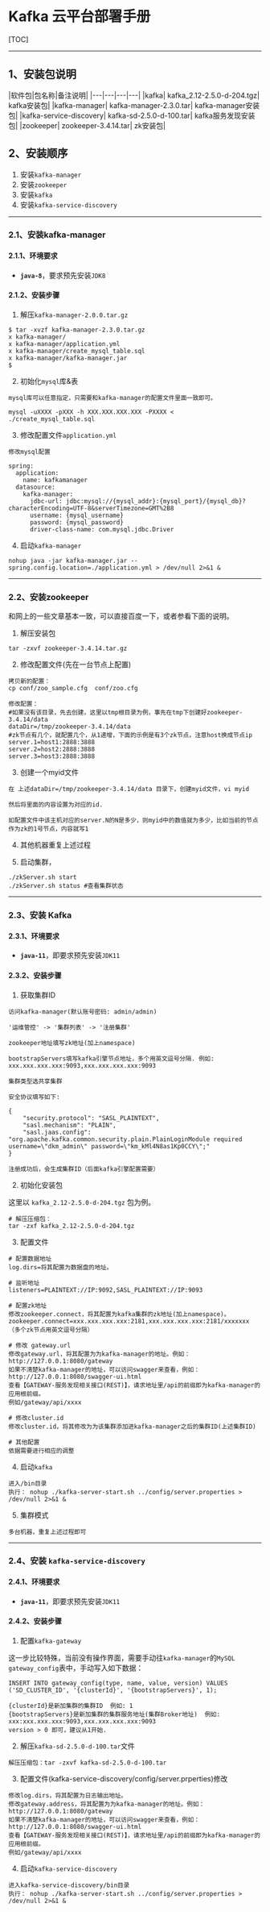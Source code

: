 # Kafka 云平台部署手册

[TOC]

---

## 1、安装包说明

|软件包|包名称|备注说明|
|---|---|---|---|
|kafka| kafka_2.12-2.5.0-d-204.tgz| kafka安装包|
|kafka-manager| kafka-manager-2.3.0.tar| kafka-manager安装包|
|kafka-service-discovery| kafka-sd-2.5.0-d-100.tar| kafka服务发现安装包|
|zookeeper| zookeeper-3.4.14.tar| zk安装包|

## 2、安装顺序

1. 安装`kafka-manager`
2. 安装`zookeeper`
3. 安装`kafka`
4. 安装`kafka-service-discovery`

---

### 2.1、安装kafka-manager

#### 2.1.1、环境要求

- **`java-8`**，要求预先安装`JDK8`

#### 2.1.2、安装步骤

1. 解压`kafka-manager-2.0.0.tar.gz`
```
$ tar -xvzf kafka-manager-2.3.0.tar.gz
x kafka-manager/
x kafka-manager/application.yml
x kafka-manager/create_mysql_table.sql
x kafka-manager/kafka-manager.jar
$
```

2. 初始化`mysql`库&表
```
mysql库可以任意指定，只需要和kafka-manager的配置文件里面一致即可。

mysql -uXXXX -pXXX -h XXX.XXX.XXX.XXX -PXXXX < ./create_mysql_table.sql
```

3. 修改配置文件`application.yml`

```
修改mysql配置

spring:
  application:
    name: kafkamanager
  datasource:
    kafka-manager:
      jdbc-url: jdbc:mysql://{mysql_addr}:{mysql_port}/{mysql_db}?characterEncoding=UTF-8&serverTimezone=GMT%2B8
      username: {mysql_username}
      password: {mysql_password}
      driver-class-name: com.mysql.jdbc.Driver
```

4. 启动`kafka-manager`
```
nohup java -jar kafka-manager.jar --spring.config.location=./application.yml > /dev/null 2>&1 &
```

---

### 2.2、安装zookeeper

和网上的一些文章基本一致，可以直接百度一下，或者参看下面的说明。

1. 解压安装包
```
tar -zxvf zookeeper-3.4.14.tar.gz
```


2. 修改配置文件(先在一台节点上配置)
```
拷贝新的配置：
cp conf/zoo_sample.cfg  conf/zoo.cfg

修改配置：
#如果没有该目录，先去创建，这里以tmp根目录为例，事先在tmp下创建好zookeeper-3.4.14/data
dataDir=/tmp/zookeeper-3.4.14/data  
#zk节点有几个，就配置几个，从1递增，下面的示例是有3个zk节点，注意host换成节点ip
server.1=host1:2888:3888
server.2=host2:2888:3888
server.3=host3:2888:3888
```

3. 创建一个myid文件
```
在 上述dataDir=/tmp/zookeeper-3.4.14/data 目录下，创建myid文件，vi myid

然后将里面的内容设置为对应的id.

如配置文件中该主机对应的server.N的N是多少，则myid中的数值就为多少，比如当前的节点作为zk的1号节点，内容就写1
```

4. 其他机器重复上述过程

5. 启动集群，
```
./zkServer.sh start
./zkServer.sh status #查看集群状态
```

---

### 2.3、安装 Kafka

#### 2.3.1、环境要求

- **`java-11`**，即要求预先安装`JDK11`

#### 2.3.2、安装步骤

1. 获取集群ID

```shell
访问kafka-manager(默认账号密码: admin/admin)

'运维管控' -> '集群列表' -> '注册集群'

zookeeper地址填写zk地址(加上namespace)

bootstrapServers填写kafka引擎节点地址，多个用英文逗号分隔. 例如: xxx.xxx.xxx.xxx:9093,xxx.xxx.xxx.xxx:9093

集群类型选共享集群

安全协议填写如下:

{
	"security.protocol": "SASL_PLAINTEXT",
	"sasl.mechanism": "PLAIN",
	"sasl.jaas.config": "org.apache.kafka.common.security.plain.PlainLoginModule required username=\"dkm_admin\" password=\"km_kMl4N8as1Kp0CCY\";"
}

注册成功后，会生成集群ID（后面kafka引擎配置需要）

```

2. 初始化安装包

这里以 `kafka_2.12-2.5.0-d-204.tgz` 包为例。

```shell
# 解压压缩包：
tar -zxf kafka_2.12-2.5.0-d-204.tgz
```

3. 配置文件

```shell
# 配置数据地址
log.dirs=将其配置为数据盘的地址。

# 监听地址
listeners=PLAINTEXT://IP:9092,SASL_PLAINTEXT://IP:9093

# 配置zk地址
修改zookeeper.connect，将其配置为kafka集群的zk地址(加上namespace)。
zookeeper.connect=xxx.xxx.xxx.xxx:2181,xxx.xxx.xxx.xxx:2181/xxxxxxx （多个zk节点用英文逗号分隔）

# 修改 gateway.url
修改gateway.url，将其配置为为kafka-manager的地址。例如：http://127.0.0.1:8080/gateway
如果不清楚kafka-manager的地址，可以访问swagger来查看，例如：http://127.0.0.1:8080/swagger-ui.html
查看【GATEWAY-服务发现相关接口(REST)】，请求地址里/api的前缀即为kafka-manager的应用根前缀。
例如/gateway/api/xxxx

# 修改cluster.id
修改cluster.id，将其修改为为该集群添加进kafka-manager之后的集群ID(上述集群ID)

# 其他配置
依据需要进行相应的调整

```

4. 启动`kafka`

```
进入/bin目录
执行： nohup ./kafka-server-start.sh ../config/server.properties > /dev/null 2>&1 &
```

5. 集群模式

```
多台机器，重复上述过程即可
```

---

### 2.4、安装 `kafka-service-discovery`

#### 2.4.1、环境要求

- **`java-11`**，即要求预先安装`JDK11`

#### 2.4.2、安装步骤

1. 配置`kafka-gateway`

这一步比较特殊，当前没有操作界面，需要手动往`kafka-manager`的`MySQL  gateway_config`表中，手动写入如下数据：

```
INSERT INTO gateway_config(type, name, value, version) VALUES ('SD_CLUSTER_ID', '{clusterId}', '{bootstrapServers}', 1);

{clusterId}是新加集群的集群ID  例如: 1
{bootstrapServers}是新加集群的集群服务地址(集群Broker地址)  例如: xxx:xxx.xxx.xxx:9093,xxx.xxx.xxx.xxx:9093
version > 0 即可，建议从1开始.
```

2. 解压`kafka-sd-2.5.0-d-100.tar`文件

```
解压压缩包：tar -zxvf kafka-sd-2.5.0-d-100.tar
```

3. 配置文件(kafka-service-discovery/config/server.prperties)修改

```
修改log.dirs，将其配置为日志输出地址。
修改gateway.address，将其配置为为kafka-manager的地址。例如：http://127.0.0.1:8080/gateway
如果不清楚kafka-manager的地址，可以访问swagger来查看，例如：http://127.0.0.1:8080/swagger-ui.html
查看【GATEWAY-服务发现相关接口(REST)】，请求地址里/api的前缀即为kafka-manager的应用根前缀。
例如/gateway/api/xxxx
```

4. 启动`kafka-service-discovery`

```
进入kafka-service-discovery/bin目录
执行： nohup ./kafka-server-start.sh ../config/server.properties > /dev/null 2>&1 &
```
